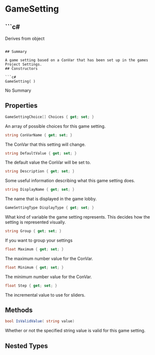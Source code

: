 # GameSetting

## ```c#
Derives from object
```

## Summary

A game setting based on a ConVar that has been set up in the games Project Settings.
## Constructors

```c#
GameSetting( ) 
```
No Summary
## Properties

```c#
GameSettingChoice[] Choices { get; set; } 
```
An array of possible choices for this game setting.
```c#
string ConVarName { get; set; } 
```
The ConVar that this setting will change.
```c#
string DefaultValue { get; set; } 
```
The default value the ConVar will be set to.
```c#
string Description { get; set; } 
```
Some useful information describing what this game setting does.
```c#
string DisplayName { get; set; } 
```
The name that is displayed in the game lobby.
```c#
GameSettingType DisplayType { get; set; } 
```
What kind of variable the game setting represents. This decides how the setting is represented visually.
```c#
string Group { get; set; } 
```
If you want to group your settings
```c#
float Maximum { get; set; } 
```
The maximum number value for the ConVar.
```c#
float Minimum { get; set; } 
```
The minimum number value for the ConVar.
```c#
float Step { get; set; } 
```
The incremental value to use for sliders.
## Methods

```c#
bool IsValidValue( string value) 
```
Whether or not the specified string value is valid for this game setting.
## Nested Types

